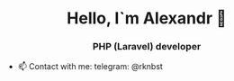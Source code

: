 <h1 align="center">Hello, I`m Alexandr 👋</h1>
<h3 align="center">PHP (Laravel) developer</h3>

- 📫 Сontact with me: telegram: @rknbst 
